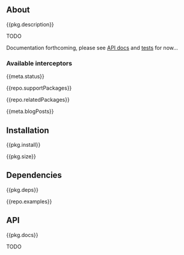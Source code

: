 <!-- include ../../assets/tpl/header.md -->

<!-- toc -->

## About

{{pkg.description}}

TODO

Documentation forthcoming, please see [API
docs](https://docs.thi.ng/umbrella/server/) and
[tests](https://github.com/thi-ng/umbrella/blob/develop/packages/server/test/main.test.ts)
for now...


### Available interceptors

{{meta.status}}

{{repo.supportPackages}}

{{repo.relatedPackages}}

{{meta.blogPosts}}

## Installation

{{pkg.install}}

{{pkg.size}}

## Dependencies

{{pkg.deps}}

{{repo.examples}}

## API

{{pkg.docs}}

TODO

<!-- include ../../assets/tpl/footer.md -->
